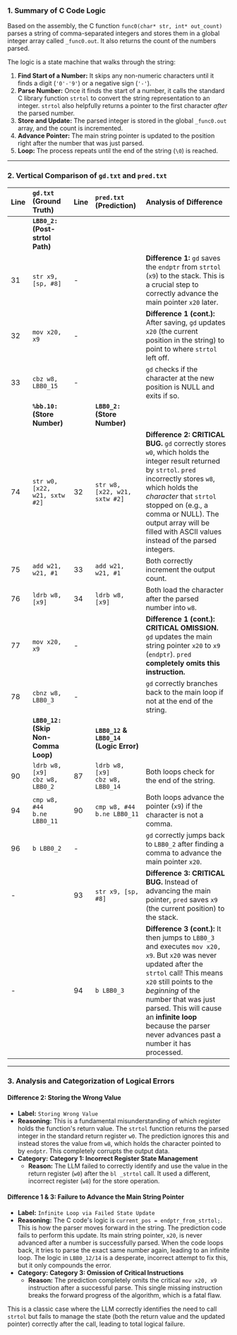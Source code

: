 ### 1. Summary of C Code Logic

Based on the assembly, the C function `func0(char* str, int* out_count)` parses a string of comma-separated integers and stores them in a global integer array called `_func0.out`. It also returns the count of the numbers parsed.

The logic is a state machine that walks through the string:
1.  **Find Start of a Number:** It skips any non-numeric characters until it finds a digit (`'0'-'9'`) or a negative sign (`'-'`).
2.  **Parse Number:** Once it finds the start of a number, it calls the standard C library function `strtol` to convert the string representation to an integer. `strtol` also helpfully returns a pointer to the first character *after* the parsed number.
3.  **Store and Update:** The parsed integer is stored in the global `_func0.out` array, and the count is incremented.
4.  **Advance Pointer:** The main string pointer is updated to the position right after the number that was just parsed.
5.  **Loop:** The process repeats until the end of the string (`\0`) is reached.

---
### 2. Vertical Comparison of `gd.txt` and `pred.txt`

| Line | `gd.txt` (Ground Truth)                               | Line | `pred.txt` (Prediction)                               | Analysis of Difference                                                                                                                                                                                                                                                                                                                                     |
| :--- | :---------------------------------------------------- | :--- | :---------------------------------------------------- | :----------------------------------------------------------------------------------------------------------------------------------------------------------------------------------------------------------------------------------------------------------------------------------------------------------------------------------------- |
|      | **`LBB0_2:` (Post-strtol Path)**                      |      |                                                       |                                                                                                                                                                                                                                                                                                                                                            |
| 31   | `str x9, [sp, #8]`                                    | -    |                                                       | **Difference 1:** `gd` saves the `endptr` from `strtol` (`x9`) to the stack. This is a crucial step to correctly advance the main pointer `x20` later.                                                                                                                                                                                           |
| 32   | `mov x20, x9`                                         | -    |                                                       | **Difference 1 (cont.):** After saving, `gd` updates `x20` (the current position in the string) to point to where `strtol` left off.                                                                                                                                                                                                           |
| 33   | `cbz w8, LBB0_15`                                     | -    |                                                       | `gd` checks if the character at the new position is NULL and exits if so.                                                                                                                                                                                                                                                                                |
|      | **`%bb.10:` (Store Number)**                          |      | **`LBB0_2:` (Store Number)**                          |                                                                                                                                                                                                                                                                                                                                                            |
| 74   | `str w0, [x22, w21, sxtw #2]`                         | 32   | `str w8, [x22, w21, sxtw #2]`                         | **Difference 2:** **CRITICAL BUG.** `gd` correctly stores `w0`, which holds the integer result returned by `strtol`. `pred` incorrectly stores `w8`, which holds the *character* that `strtol` stopped on (e.g., a comma or NULL). The output array will be filled with ASCII values instead of the parsed integers.                  |
| 75   | `add w21, w21, #1`                                    | 33   | `add w21, w21, #1`                                    | Both correctly increment the output count.                                                                                                                                                                                                                                                                                                               |
| 76   | `ldrb w8, [x9]`                                       | 34   | `ldrb w8, [x9]`                                       | Both load the character after the parsed number into `w8`.                                                                                                                                                                                                                                                                                               |
| 77   | `mov x20, x9`                                         | -    |                                                       | **Difference 1 (cont.):** **CRITICAL OMISSION.** `gd` updates the main string pointer `x20` to `x9` (`endptr`). `pred` **completely omits this instruction.**                                                                                                                                                                                    |
| 78   | `cbnz w8, LBB0_3`                                     | -    |                                                       | `gd` correctly branches back to the main loop if not at the end of the string.                                                                                                                                                                                                                                                                           |
|      | **`LBB0_12:` (Skip Non-Comma Loop)**                  |      | **`LBB0_12` & `LBB0_14` (Logic Error)**               |                                                                                                                                                                                                                                                                                                                                                            |
| 90   | `ldrb w8, [x9]` <br> `cbz w8, LBB0_2`                 | 87   | `ldrb w8, [x9]` <br> `cbz w8, LBB0_14`                 | Both loops check for the end of the string.                                                                                                                                                                                                                                                                                                              |
| 94   | `cmp w8, #44` <br> `b.ne LBB0_11`                     | 90   | `cmp w8, #44` <br> `b.ne LBB0_11`                     | Both loops advance the pointer (`x9`) if the character is not a comma.                                                                                                                                                                                                                                                                                   |
| 96   | `b LBB0_2`                                            | -    |                                                       | `gd` correctly jumps back to `LBB0_2` after finding a comma to advance the main pointer `x20`.                                                                                                                                                                                                                                                           |
| -    |                                                       | 93   | `str x9, [sp, #8]`                                    | **Difference 3:** **CRITICAL BUG.** Instead of advancing the main pointer, `pred` saves `x9` (the current position) to the stack.                                                                                                                                                                                                                    |
| -    |                                                       | 94   | `b LBB0_3`                                            | **Difference 3 (cont.):** It then jumps to `LBB0_3` and executes `mov x20, x9`. But `x20` was never updated after the `strtol` call! This means `x20` still points to the *beginning* of the number that was just parsed. This will cause an **infinite loop** because the parser never advances past a number it has processed. |

---
### 3. Analysis and Categorization of Logical Errors

#### Difference 2: Storing the Wrong Value
*   **Label:** `Storing Wrong Value`
*   **Reasoning:** This is a fundamental misunderstanding of which register holds the function's return value. The `strtol` function returns the parsed integer in the standard return register `w0`. The prediction ignores this and instead stores the value from `w8`, which holds the character pointed to by `endptr`. This completely corrupts the output data.
*   **Category:** **Category 1: Incorrect Register State Management**
    *   **Reason:** The LLM failed to correctly identify and use the value in the return register (`w0`) after the `bl _strtol` call. It used a different, incorrect register (`w8`) for the store operation.

#### Difference 1 & 3: Failure to Advance the Main String Pointer
*   **Label:** `Infinite Loop via Failed State Update`
*   **Reasoning:** The C code's logic is `current_pos = endptr_from_strtol;`. This is how the parser moves forward in the string. The prediction code fails to perform this update. Its main string pointer, `x20`, is never advanced after a number is successfully parsed. When the code loops back, it tries to parse the exact same number again, leading to an infinite loop. The logic in `LBB0_12/14` is a desperate, incorrect attempt to fix this, but it only compounds the error.
*   **Category:** **Category 3: Omission of Critical Instructions**
    *   **Reason:** The prediction completely omits the critical `mov x20, x9` instruction after a successful parse. This single missing instruction breaks the forward progress of the algorithm, which is a fatal flaw.

This is a classic case where the LLM correctly identifies the need to call `strtol` but fails to manage the state (both the return value and the updated pointer) correctly after the call, leading to total logical failure.